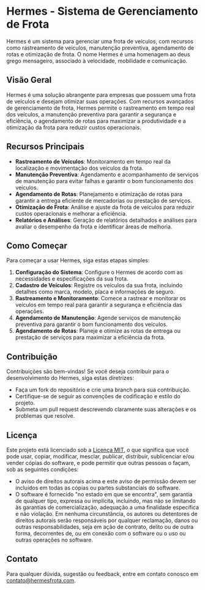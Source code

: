 # Hermes - Sistema de Gerenciamento de Frota

Hermes é um sistema para gerenciar uma frota de veículos, com recursos como rastreamento de veículos, manutenção preventiva, agendamento de rotas e otimização de frota. O nome Hermes é uma homenagem ao deus grego mensageiro, associado à velocidade, mobilidade e comunicação.

## Visão Geral

Hermes é uma solução abrangente para empresas que possuem uma frota de veículos e desejam otimizar suas operações. Com recursos avançados de gerenciamento de frota, Hermes permite o rastreamento em tempo real dos veículos, a manutenção preventiva para garantir a segurança e eficiência, o agendamento de rotas para maximizar a produtividade e a otimização da frota para reduzir custos operacionais.

## Recursos Principais

- **Rastreamento de Veículos**: Monitoramento em tempo real da localização e movimentação dos veículos da frota.
- **Manutenção Preventiva**: Agendamento e acompanhamento de serviços de manutenção para evitar falhas e garantir o bom funcionamento dos veículos.
- **Agendamento de Rotas**: Planejamento e otimização de rotas para garantir a entrega eficiente de mercadorias ou prestação de serviços.
- **Otimização de Frota**: Análise e ajuste da frota de veículos para reduzir custos operacionais e melhorar a eficiência.
- **Relatórios e Análises**: Geração de relatórios detalhados e análises para avaliar o desempenho da frota e identificar áreas de melhoria.

## Como Começar

Para começar a usar Hermes, siga estas etapas simples:

1. **Configuração do Sistema**: Configure o Hermes de acordo com as necessidades e especificações da sua frota.
2. **Cadastro de Veículos**: Registre os veículos da sua frota, incluindo detalhes como marca, modelo, placa e informações de seguro.
3. **Rastreamento e Monitoramento**: Comece a rastrear e monitorar os veículos em tempo real para garantir a segurança e eficiência das operações.
4. **Agendamento de Manutenção**: Agende serviços de manutenção preventiva para garantir o bom funcionamento dos veículos.
5. **Agendamento de Rotas**: Planeje e otimize as rotas de entrega ou prestação de serviços para maximizar a eficiência da frota.

## Contribuição

Contribuições são bem-vindas! Se você deseja contribuir para o desenvolvimento do Hermes, siga estas diretrizes:

- Faça um fork do repositório e crie uma branch para sua contribuição.
- Certifique-se de seguir as convenções de codificação e estilo do projeto.
- Submeta um pull request descrevendo claramente suas alterações e os problemas que resolve.

## Licença

Este projeto está licenciado sob a [Licença MIT](LICENSE), o que significa que você pode usar, copiar, modificar, mesclar, publicar, distribuir, sublicenciar e/ou vender cópias do software, e pode permitir que outras pessoas o façam, sob as seguintes condições:
- O aviso de direitos autorais acima e este aviso de permissão devem ser incluídos em todas as cópias ou partes substanciais do software.
- O software é fornecido "no estado em que se encontra", sem garantia de qualquer tipo, expressa ou implícita, incluindo, mas não se limitando às garantias de comercialização, adequação a uma finalidade específica e não violação. Em nenhuma circunstância, os autores ou detentores de direitos autorais serão responsáveis por qualquer reclamação, danos ou outras responsabilidades, seja em ação de contrato, delito ou de outra forma, decorrentes de, ou em conexão com o software ou o uso ou outras operações no software.

## Contato

Para qualquer dúvida, sugestão ou feedback, entre em contato conosco em [contato@hermesfrota.com](mailto:contato@hermesfrota.com).
